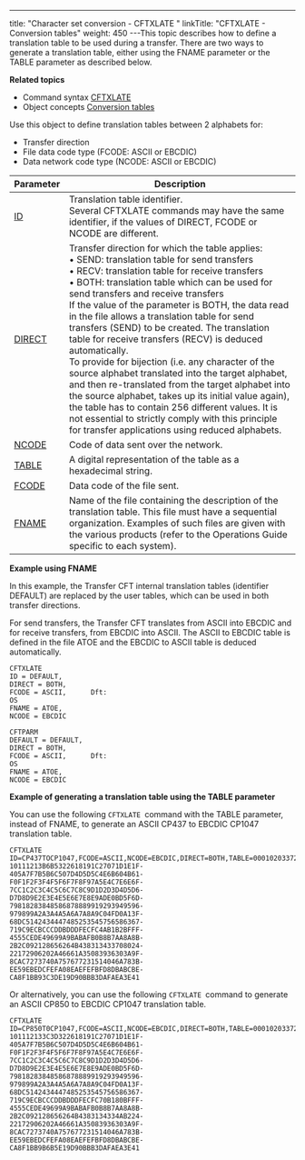 ---
title: "Character set conversion - CFTXLATE  "
linkTitle: "CFTXLATE - Conversion tables"
weight: 450
---This topic describes how to define a translation table to be used during
a transfer. There are two ways to generate a translation table, either using the FNAME parameter or the TABLE parameter as described below.

****Related
topics****

- Command syntax
    [CFTXLATE](../../../command_summary#CFTXLATE)
- Object concepts
    [Conversion
    tables](../../../../concepts/transfer_command_overview/using_transcoding/translation_table_concepts)

Use this object to define translation tables between 2
alphabets for:

- Transfer
    direction
- File
    data code type (FCODE: ASCII or EBCDIC)
- Data
    network code type (NCODE: ASCII or EBCDIC)


| Parameter  | Description  |
| --- | --- |
| [ID](../../../command_summary/parameter_intro/id)  | Translation table identifier.<br/> Several CFTXLATE commands may have the same identifier, if the values of DIRECT, FCODE or NCODE are different. |
| [DIRECT](../../../command_summary/parameter_intro/direct)  | Transfer direction for which the table applies:<br/> • SEND: translation table for send transfers<br/> • RECV: translation table for receive transfers<br/> • BOTH: translation table which can be used for send transfers and receive transfers<br/> If the value of the parameter is BOTH, the data read in the file allows a translation table for send transfers (SEND) to be created. The translation table for receive transfers (RECV) is deduced automatically.<br/> To provide for bijection (i.e. any character of the source alphabet translated into the target alphabet, and then re-translated from the target alphabet into the source alphabet, takes up its initial value again), the table has to contain 256 different values. It is not essential to strictly comply with this principle for transfer applications using reduced alphabets. |
| [NCODE](../../../command_summary/parameter_intro/ncode) | Code of data sent over the network. |
| [TABLE]()  | A digital representation of the table as a hexadecimal string.  |
| [FCODE](../../../command_summary/parameter_intro/fcode)  | Data code of the file sent. |
| [FNAME](../../../command_summary/parameter_intro/fname)  | Name of the file containing the description of the translation table. This file must have a sequential organization. Examples of such files are given with the various products (refer to the Operations Guide specific to each system). |


**Example using FNAME**

In this example, the Transfer CFT internal translation tables (identifier
DEFAULT) are replaced by the user tables, which can be used in both transfer
directions.

For send transfers, the Transfer CFT translates
from ASCII into EBCDIC and for receive transfers, from EBCDIC into ASCII.
The ASCII to EBCDIC table is defined in the file ATOE and the EBCDIC to
ASCII table is deduced automatically.

```
CFTXLATE
ID = DEFAULT,
DIRECT = BOTH,
FCODE = ASCII,      Dft:
OS
FNAME = ATOE,
NCODE = EBCDIC
 
CFTPARM
DEFAULT = DEFAULT,
DIRECT = BOTH,
FCODE = ASCII,      Dft:
OS
FNAME = ATOE,
NCODE = EBCDIC
```

****Example of generating a translation table using the TABLE parameter****

You can use the following `CFTXLATE `command with the TABLE parameter, instead of FNAME, to generate an ASCII CP437 to EBCDIC CP1047 translation table.

```
CFTXLATE ID=CP437TOCP1047,FCODE=ASCII,NCODE=EBCDIC,DIRECT=BOTH,TABLE=00010203372D2E2F1605250B0C0D0E0F-
10111213B6B5322618191C27071D1E1F-
405A7F7B5B6C507D4D5D5C4E6B604B61-
F0F1F2F3F4F5F6F7F8F97A5E4C7E6E6F-
7CC1C2C3C4C5C6C7C8C9D1D2D3D4D5D6-
D7D8D9E2E3E4E5E6E7E8E9ADE0BD5F6D-
79818283848586878889919293949596-
979899A2A3A4A5A6A7A8A9C04FD0A13F-
68DC5142434447485253545756586367-
719C9ECBCCCDDBDDDFECFC4AB1B2BFFF-
4555CEDE49699A9BABAFB0B8B7AA8A8B-
2B2C092128656264B438313433708024-
22172906202A46661A35083936303A9F-
8CAC7273740A757677231514046A783B-
EE59EBEDCFEFA08EAEFEFBFD8DBABCBE-
CA8F1BB93C3DE19D90BBB3DAFAEA3E41
```

Or alternatively, you can use the following `CFTXLATE `command to generate an ASCII CP850 to EBCDIC CP1047 translation table.

```
CFTXLATE ID=CP850T0CP1047,FCODE=ASCII,NCODE=EBCDIC,DIRECT=BOTH,TABLE=00010203372D2E2F1605250B0C0D0E0F-
101112133C3D322618191C27071D1E1F-
405A7F7B5B6C507D4D5D5C4E6B604B61-
F0F1F2F3F4F5F6F7F8F97A5E4C7E6E6F-
7CC1C2C3C4C5C6C7C8C9D1D2D3D4D5D6-
D7D8D9E2E3E4E5E6E7E8E9ADE0BD5F6D-
79818283848586878889919293949596-
979899A2A3A4A5A6A7A8A9C04FD0A13F-
68DC5142434447485253545756586367-
719C9ECBCCCDDBDDDFECFC70B180BFFF-
4555CEDE49699A9BABAFB0B8B7AA8A8B-
2B2C092128656264B4383134334AB224-
22172906202A46661A35083936303A9F-
8CAC7273740A757677231514046A783B-
EE59EBEDCFEFA08EAEFEFBFD8DBABCBE-
CA8F1BB9B6B5E19D90BBB3DAFAEA3E41
```

